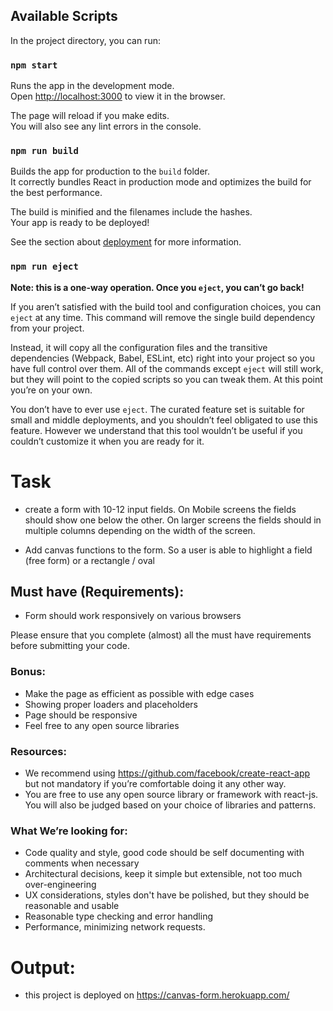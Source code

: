 ## Available Scripts

In the project directory, you can run:

### `npm start`

Runs the app in the development mode.<br />
Open [http://localhost:3000](http://localhost:3000) to view it in the browser.

The page will reload if you make edits.<br />
You will also see any lint errors in the console.

### `npm run build`

Builds the app for production to the `build` folder.<br />
It correctly bundles React in production mode and optimizes the build for the best performance.

The build is minified and the filenames include the hashes.<br />
Your app is ready to be deployed!

See the section about [deployment](https://facebook.github.io/create-react-app/docs/deployment) for more information.

### `npm run eject`

**Note: this is a one-way operation. Once you `eject`, you can’t go back!**

If you aren’t satisfied with the build tool and configuration choices, you can `eject` at any time. This command will remove the single build dependency from your project.

Instead, it will copy all the configuration files and the transitive dependencies (Webpack, Babel, ESLint, etc) right into your project so you have full control over them. All of the commands except `eject` will still work, but they will point to the copied scripts so you can tweak them. At this point you’re on your own.

You don’t have to ever use `eject`. The curated feature set is suitable for small and middle deployments, and you shouldn’t feel obligated to use this feature. However we understand that this tool wouldn’t be useful if you couldn’t customize it when you are ready for it.


# Task

- create a form with 10-12 input fields. On Mobile screens the fields should show one below the other. On larger screens the fields should in multiple columns depending on the width of the screen.

- Add canvas functions to the form. So a user is able to highlight a field (free form) or a rectangle / oval

## Must have (Requirements):

- Form should work responsively on various browsers

 Please ensure that you complete (almost) all the must have requirements before submitting your code.

### Bonus: 
- Make the page as efficient as possible with edge cases
- Showing proper loaders and placeholders
- Page should be responsive
- Feel free to any open source libraries


### Resources:
- We recommend using https://github.com/facebook/create-react-app but not mandatory if you’re comfortable doing it any other way.
- You are free to use any open source library or framework with react-js. You will also be judged based on your choice of libraries and patterns.

### What We’re looking for:
- Code quality and style, good code should be self documenting with comments when necessary
- Architectural decisions, keep it simple but extensible, not too much over-engineering
- UX considerations, styles don't have be polished, but they should be reasonable and usable
- Reasonable type checking and error handling
- Performance, minimizing network requests.


# Output:  

- this project is deployed on https://canvas-form.herokuapp.com/
